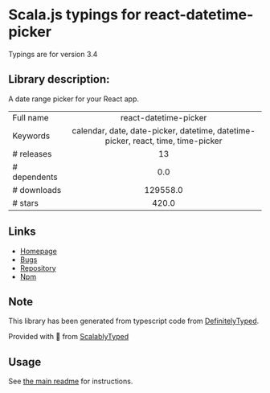 
# Scala.js typings for react-datetime-picker

Typings are for version 3.4

## Library description:
A date range picker for your React app.

|                    |                 |
| ------------------ | :-------------: |
| Full name          | react-datetime-picker |
| Keywords           | calendar, date, date-picker, datetime, datetime-picker, react, time, time-picker |
| # releases         | 13 |
| # dependents       | 0.0 |
| # downloads        | 129558.0 |
| # stars            | 420.0 |

## Links
- [Homepage](https://github.com/wojtekmaj/react-datetime-picker#readme)
- [Bugs](https://github.com/wojtekmaj/react-datetime-picker/issues)
- [Repository](https://github.com/wojtekmaj/react-datetime-picker)
- [Npm](https://www.npmjs.com/package/react-datetime-picker)
    


## Note
This library has been generated from typescript code from [DefinitelyTyped](https://definitelytyped.org).

Provided with :purple_heart: from [ScalablyTyped](https://github.com/oyvindberg/ScalablyTyped)

## Usage
See [the main readme](../../readme.md) for instructions.


